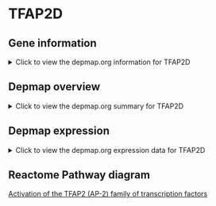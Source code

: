 <h1>TFAP2D</h1>

<h2>Gene information</h2>
<details>
  <summary>Click to view the depmap.org information for TFAP2D</summary>
  <iframe src="https://depmap.org/portal/gene/TFAP2D?tab=about" style="border:none;width:100%;height:800px"></iframe>
</details>

<h2>Depmap overview</h2>
<details>
  <summary>Click to view the depmap.org summary for TFAP2D</summary>
  <iframe src="https://depmap.org/portal/gene/TFAP2D?tab=overview" style="border:none;width:100%;height:800px"></iframe>
</details>

<h2>Depmap expression</h2>
<details>
  <summary>Click to view the depmap.org expression data for TFAP2D</summary>
  <iframe src="https://depmap.org/portal/gene/TFAP2D?tab=characterization" style="border:none;width:100%;height:800px"></iframe>
</details>



<h2>Reactome Pathway diagram</h2>
<a href="https://reactome.org/PathwayBrowser/#/R-HSA-8866907" target="_BLANK">Activation of the TFAP2 (AP-2) family of transcription factors</a>



